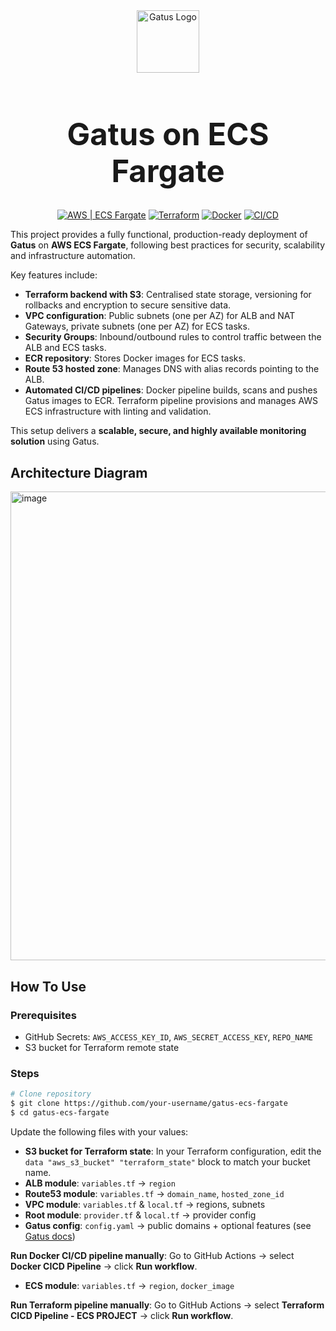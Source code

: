 <div align="center">
  <img width="100" height="100" alt="Gatus Logo" src="https://github.com/user-attachments/assets/bb670d76-1282-4bad-a9e9-4190d9f43410" />
  <h1 style="font-size: 3.5em;"> Gatus on ECS Fargate</h1>

  <p>
    <a href="#"><img src="https://img.shields.io/badge/Cloud-AWS-FF9900?logo=amazon-aws" alt="AWS | ECS Fargate"></a>
    <a href="#"><img src="https://img.shields.io/badge/IaC-Terraform-623CE4?logo=terraform" alt="Terraform"></a>
    <a href="#"><img src="https://img.shields.io/badge/Container-Docker-2496ED?logo=docker" alt="Docker"></a>
    <a href="#"><img src="https://img.shields.io/badge/CI/CD-GitHub_Actions-2088FF?logo=github-actions" alt="CI/CD"></a>
  </p>
</div>


This project provides a fully functional, production-ready deployment of **Gatus** on **AWS ECS Fargate**, following best practices for security, scalability and infrastructure automation. 

Key features include:
- **Terraform backend with S3**: Centralised state storage, versioning for rollbacks and encryption to secure sensitive data.
- **VPC configuration**: Public subnets (one per AZ) for ALB and NAT Gateways, private subnets (one per AZ) for ECS tasks.
- **Security Groups**: Inbound/outbound rules to control traffic between the ALB and ECS tasks.
- **ECR repository**: Stores Docker images for ECS tasks.
- **Route 53 hosted zone**: Manages DNS with alias records pointing to the ALB.
- **Automated CI/CD pipelines**: Docker pipeline builds, scans and pushes Gatus images to ECR. Terraform pipeline provisions and manages AWS ECS infrastructure with linting and validation.

This setup delivers a **scalable, secure, and highly available monitoring solution** using Gatus.

## Architecture Diagram
<img width="550" height="750" alt="image" src="https://github.com/user-attachments/assets/3e168beb-0e9d-4e8f-a4b8-1778ad162bd1" />

## How To Use

### Prerequisites
- GitHub Secrets: `AWS_ACCESS_KEY_ID`, `AWS_SECRET_ACCESS_KEY`, `REPO_NAME`  
- S3 bucket for Terraform remote state  


### Steps
```bash
# Clone repository
$ git clone https://github.com/your-username/gatus-ecs-fargate
$ cd gatus-ecs-fargate
```

Update the following files with your values:  
- **S3 bucket for Terraform state**: In your Terraform configuration, edit the `data "aws_s3_bucket" "terraform_state"` block to match your bucket name.  
- **ALB module**: `variables.tf` → `region`  
- **Route53 module**: `variables.tf` → `domain_name`, `hosted_zone_id`  
- **VPC module**: `variables.tf` & `local.tf` → regions, subnets  
- **Root module**: `provider.tf` & `local.tf` → provider config  
- **Gatus config**: `config.yaml` → public domains + optional features (see [Gatus docs](https://gatus.io/))  

**Run Docker CI/CD pipeline manually**: Go to GitHub Actions → select **Docker CICD Pipeline** → click **Run workflow**.  
- **ECS module**: `variables.tf` → `region`, `docker_image`  

**Run Terraform pipeline manually**: Go to GitHub Actions → select **Terraform CICD Pipeline - ECS PROJECT** → click **Run workflow**.  

